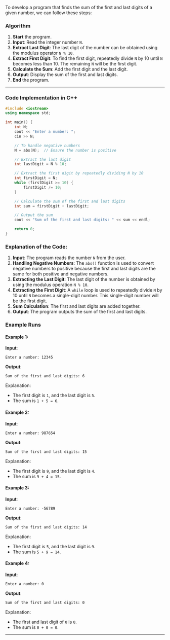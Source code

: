 To develop a program that finds the sum of the first and last digits of a given number, we can follow these steps:

### **Algorithm**

1. **Start** the program.
2. **Input**: Read the integer number `N`.
3. **Extract Last Digit**: The last digit of the number can be obtained using the modulus operator `N % 10`.
4. **Extract First Digit**: To find the first digit, repeatedly divide `N` by 10 until `N` becomes less than 10. The remaining `N` will be the first digit.
5. **Calculate the Sum**: Add the first digit and the last digit.
6. **Output**: Display the sum of the first and last digits.
7. **End** the program.

---

### **Code Implementation in C++**

```cpp
#include <iostream>
using namespace std;

int main() {
    int N;
    cout << "Enter a number: ";
    cin >> N;

    // To handle negative numbers
    N = abs(N);  // Ensure the number is positive

    // Extract the last digit
    int lastDigit = N % 10;

    // Extract the first digit by repeatedly dividing N by 10
    int firstDigit = N;
    while (firstDigit >= 10) {
        firstDigit /= 10;
    }

    // Calculate the sum of the first and last digits
    int sum = firstDigit + lastDigit;

    // Output the sum
    cout << "Sum of the first and last digits: " << sum << endl;

    return 0;
}
```

### **Explanation of the Code:**

1. **Input**: The program reads the number `N` from the user.
2. **Handling Negative Numbers**: The `abs()` function is used to convert negative numbers to positive because the first and last digits are the same for both positive and negative numbers.
3. **Extracting the Last Digit**: The last digit of the number is obtained by using the modulus operation `N % 10`.
4. **Extracting the First Digit**: A `while` loop is used to repeatedly divide `N` by 10 until `N` becomes a single-digit number. This single-digit number will be the first digit.
5. **Sum Calculation**: The first and last digits are added together.
6. **Output**: The program outputs the sum of the first and last digits.

### **Example Runs**

#### **Example 1:**

**Input**: 
```
Enter a number: 12345
```

**Output**: 
```
Sum of the first and last digits: 6
```
Explanation:
- The first digit is `1`, and the last digit is `5`.
- The sum is `1 + 5 = 6`.

#### **Example 2:**

**Input**: 
```
Enter a number: 987654
```

**Output**: 
```
Sum of the first and last digits: 15
```
Explanation:
- The first digit is `9`, and the last digit is `4`.
- The sum is `9 + 4 = 15`.

#### **Example 3:**

**Input**: 
```
Enter a number: -56789
```

**Output**: 
```
Sum of the first and last digits: 14
```
Explanation:
- The first digit is `5`, and the last digit is `9`.
- The sum is `5 + 9 = 14`.

#### **Example 4:**

**Input**: 
```
Enter a number: 0
```

**Output**: 
```
Sum of the first and last digits: 0
```
Explanation:
- The first and last digit of `0` is `0`.
- The sum is `0 + 0 = 0`.

---
